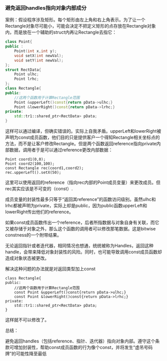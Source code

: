 ### 避免返回handles指向对象内部成分

案例：假设程序涉及矩形。每个矩形由左上角和右上角表示。为了让一个Rectangle对象尽可能小，可能会决定不把定义矩形的点存放在Rectangle对象内，而是放在一个辅助的struct内再让Rectangle去指它：

```C++
class Point{
public :
	Point(int x,int y);
	void setX(int newVal);
	void setY(int newVal);
};
struct RectData{
	Point ulhc;
	Point lrhc;
};
class Rectangle{
public:
	//这两个函数用于计算Rectangle范围
	Point &upperLeft()const{return pData->ulhc;}
	Point &lowerRight()const{return pData->lrhc;}
private:
	std::tr1::shared_ptr<RectData> pData;
}
```

这样可以通过编译，但确实错误的。实际上自我矛盾。upperLeft和lowerRight被声明为const成员函数，他们目的只是提供客户一个得知Rectangle相关坐标点的方法，而不是让客户修改Rectangle。但是两个函数返回reference指向private内部数据，调用者于是可以通过reference更改内部数据：

```
Point coord1(0,0);
Point coord2(100,100);
const Rectangle rec(coord1,coord2);
rec.upperLeft().setX(50);
```

这里可以使用返回的reference（指向rec内部的Point成员变量）来更改成员。但rec其实应该是不可变的（const）.

成员变量的封装性最多只等于“返回其reference”的函数访问级别。虽然ulhc和lrhc都被声明为private，实际上却是public，因为public函数upperLeft和lowerRight传出他们的reference。

如果const成员函数传出一个reference，后者所指数据与对象自身有关联，而它又被存储于对象之外，那么这个函数的调用者可以修改那笔数据。这是bitwise constness的一个附带结果。

无论返回指针或者迭代器，相同情况也想通，统统被称为Handles，返回这种handle，会带来降低对象封装性的风险。同时，也可能导致调用const成员函数却造成对象状态被更改。



解决这种问题的办法就是对返回类型加上const

```
class Rectangle{
public:
	//这两个函数用于计算Rectangle范围
	const Point &upperLeft()const{return pData->ulhc;}
	const Point &lowerRight()const{return pData->lrhc;}
private:
	std::tr1::shared_ptr<RectData> pData;
}
```

这样就不可以修改了。

总结：

​	避免返回handles（包括reference、指针、迭代器）指向对象内部。遵守这个条款可增加封装性，帮助const成员函数的行为像个const，并将发生“虚吊号码牌”的可能性降至最低